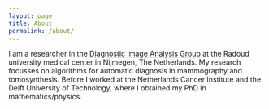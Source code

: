 ```yaml
---
layout: page
title: About
permalink: /about/
---
```


I am a researcher in the [Diagnostic Image Analysis Group](http://diagnijmegen.nl/) at the Radoud university medical center in Nijmegen, The Netherlands. My research focusses on algorithms for automatic diagnosis in mammography and tomosynthesis.
Before I worked at the Netherlands Cancer Institute and the Delft University of Technology, where I obtained my PhD in mathematics/physics.
